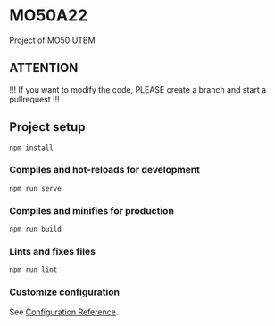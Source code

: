 # MO50A22
Project of MO50 UTBM

## ATTENTION
!!! If you want to modify the code, PLEASE create a branch and start a pullrequest !!!

## Project setup
```
npm install
```

### Compiles and hot-reloads for development
```
npm run serve
```

### Compiles and minifies for production
```
npm run build
```

### Lints and fixes files
```
npm run lint
```

### Customize configuration
See [Configuration Reference](https://cli.vuejs.org/config/).
